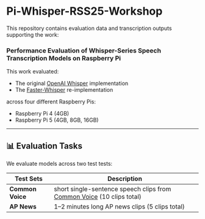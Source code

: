 # Pi-Whisper-RSS25-Workshop

This repository contains evaluation data and transcription outputs supporting the work:

### **Performance Evaluation of Whisper-Series Speech Transcription Models on Raspberry Pi**

This work evaluated:

* The original [OpenAI Whisper](https://github.com/openai/whisper) implementation
* The [Faster-Whisper](https://github.com/guillaumekln/faster-whisper) re-implementation

across four different Raspberry Pis:

* Raspberry Pi 4 (4GB)
* Raspberry Pi 5 (4GB, 8GB, 16GB)

---
## 📊 Evaluation Tasks

We evaluate models across two test tests:

| Test Sets          | Description                                             |
| ---------------- | ------------------------------------------------------- |
| **Common Voice** | short single-sentence speech clips from [Common Voice](https://commonvoice.mozilla.org/en/datasets)  (10 clips total)   |
| **AP News**      | 1–2 minutes long AP news clips (5 clips total) |

